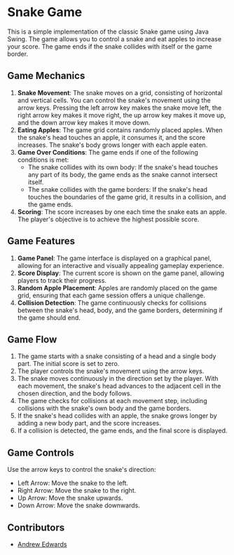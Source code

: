 # Snake Game

This is a simple implementation of the classic Snake game using Java Swing. The game allows you to control a snake and eat apples to increase your score. The game ends if the snake collides with itself or the game border.

## Game Mechanics

1. **Snake Movement**: The snake moves on a grid, consisting of horizontal and vertical cells. You can control the snake's movement using the arrow keys. Pressing the left arrow key makes the snake move left, the right arrow key makes it move right, the up arrow key makes it move up, and the down arrow key makes it move down.
2. **Eating Apples**: The game grid contains randomly placed apples. When the snake's head touches an apple, it consumes it, and the score increases. The snake's body grows longer with each apple eaten.
3. **Game Over Conditions**: The game ends if one of the following conditions is met:
    - The snake collides with its own body: If the snake's head touches any part of its body, the game ends as the snake cannot intersect itself.
    - The snake collides with the game borders: If the snake's head touches the boundaries of the game grid, it results in a collision, and the game ends.
4. **Scoring**: The score increases by one each time the snake eats an apple. The player's objective is to achieve the highest possible score.

## Game Features

1. **Game Panel**: The game interface is displayed on a graphical panel, allowing for an interactive and visually appealing gameplay experience.
2. **Score Display**: The current score is shown on the game panel, allowing players to track their progress.
3. **Random Apple Placement**: Apples are randomly placed on the game grid, ensuring that each game session offers a unique challenge.
4. **Collision Detection**: The game continuously checks for collisions between the snake's head, body, and the game borders, determining if the game should end.

## Game Flow

1. The game starts with a snake consisting of a head and a single body part. The initial score is set to zero.
2. The player controls the snake's movement using the arrow keys.
3. The snake moves continuously in the direction set by the player. With each movement, the snake's head advances to the adjacent cell in the chosen direction, and the body follows.
4. The game checks for collisions at each movement step, including collisions with the snake's own body and the game borders.
5. If the snake's head collides with an apple, the snake grows longer by adding a new body part, and the score increases.
6. If a collision is detected, the game ends, and the final score is displayed.

## Game Controls

Use the arrow keys to control the snake's direction:

- Left Arrow: Move the snake to the left.
- Right Arrow: Move the snake to the right.
- Up Arrow: Move the snake upwards.
- Down Arrow: Move the snake downwards.

## Contributors

- [Andrew Edwards](https://github.com/andwards)
